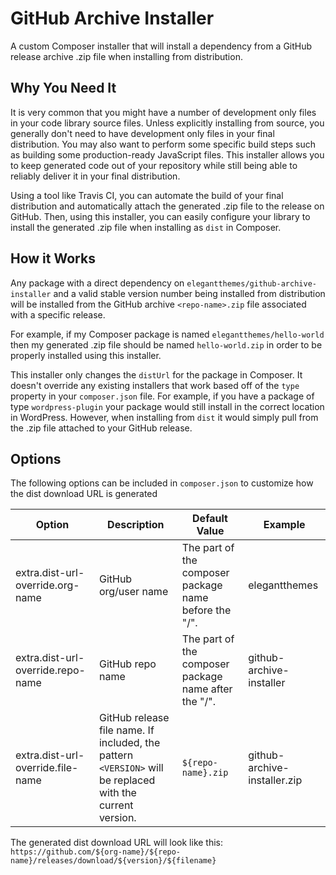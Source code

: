 # GitHub Archive Installer

A custom Composer installer that will install a dependency from a GitHub release archive .zip file when installing from distribution.

## Why You Need It
It is very common that you might have a number of development only files in your code library source files. Unless explicitly installing from source, you generally don't need to have development only files in your final distribution. You may also want to perform some specific build steps such as building some production-ready JavaScript files. This installer allows you to keep generated code out of your repository while still being able to reliably deliver it in your final distribution.

Using a tool like Travis CI, you can automate the build of your final distribution and automatically attach the generated .zip file to the release on GitHub. Then, using this installer, you can easily configure your library to install the generated .zip file when installing as `dist` in Composer.

## How it Works

Any package with a direct dependency on `elegantthemes/github-archive-installer` and a valid stable version number being installed from distribution will be installed from the GitHub archive `<repo-name>.zip` file associated with a specific release.

For example, if my Composer package is named `elegantthemes/hello-world` then my generated .zip file should be named `hello-world.zip` in order to be properly installed using this installer.

This installer only changes the `distUrl` for the package in Composer. It doesn't override any existing installers that work based off of the `type` property in your `composer.json` file. For example, if you have a package of type `wordpress-plugin` your package would still install in the correct location in WordPress. However, when installing from `dist` it would simply pull from the .zip file attached to your GitHub release.

## Options

The following options can be included in `composer.json` to customize how the dist download URL is generated

| Option                         | Description                                                                                               | Default Value                                         | Example                      |
|--------------------------------|-----------------------------------------------------------------------------------------------------------|-------------------------------------------------------|------------------------------|
| extra.dist-url-override.org-name  | GitHub org/user name                                                                                      | The part of the composer package name before the "/". | elegantthemes                |
| extra.dist-url-override.repo-name | GitHub repo name                                                                                          | The part of the composer package name after the "/".  | github-archive-installer     |
| extra.dist-url-override.file-name | GitHub release file name. If included, the pattern `<VERSION>` will be replaced with the current version. | `${repo-name}.zip`                                    | github-archive-installer.zip |

The generated dist download URL will look like this: `https://github.com/${org-name}/${repo-name}/releases/download/${version}/${filename}`
